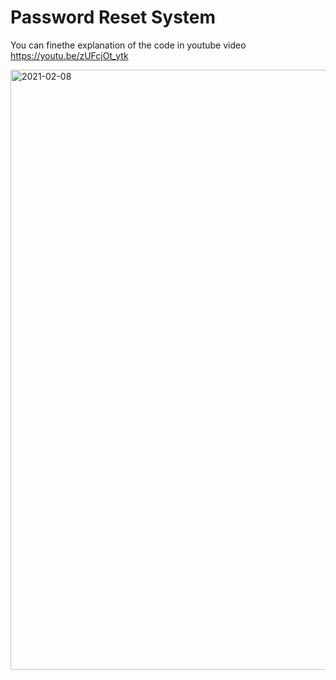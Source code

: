 # Password Reset System
You can finethe explanation of the code in youtube video https://youtu.be/zUFcjOt_ytk

<img width="960" alt="2021-02-08" src="https://user-images.githubusercontent.com/11453784/107498379-d023de00-6bbb-11eb-9353-da74bd9b1acb.png">
